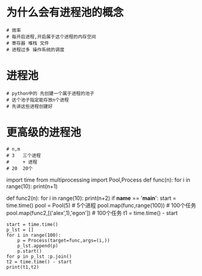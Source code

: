 # 为什么会有进程池的概念
    # 效率
    # 每开启进程,开启属于这个进程的内存空间
    # 寄存器 堆栈 文件
    # 进程过多 操作系统的调度

# 进程池
    # python中的 先创建一个属于进程的池子
    # 这个池子指定能存放n个进程
    # 先讲这些进程创建好
# 更高级的进程池
    # n,m
    # 3   三个进程
    #     + 进程
    # 20  20个
import time
from multiprocessing import Pool,Process
def func(n):
    for i in range(10):
        print(n+1)

def func2(n):
    for i in range(10):
        print(n+2)
if __name__ == '__main__':
    start = time.time()
    pool = Pool(5)               # 5个进程
    pool.map(func,range(100))    # 100个任务
    pool.map(func2,[('alex',1),'egon'])    # 100个任务
    t1 = time.time() - start

    start = time.time()
    p_lst = []
    for i in range(100):
        p = Process(target=func,args=(i,))
        p_lst.append(p)
        p.start()
    for p in p_lst :p.join()
    t2 = time.time() - start
    print(t1,t2)

